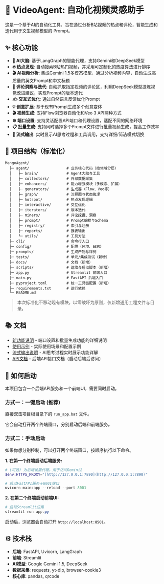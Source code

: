 # 🤖 VideoAgent: 自动化视频灵感助手

这是一个基于AI的自动化工具，旨在通过分析B站视频的热点和评论，智能生成和迭代用于文生视频模型的 Prompt。

## ✨ 核心功能

- **🧠 AI大脑**: 基于LangGraph的智能代理，支持Gemini和DeepSeek模型
- **🔥 热点发现**: 自动搜索B站热门视频，并采用可定制化的热度算法进行排序
- **🎬 AI视频分析**: 集成Gemini 1.5多模态模型，通过分析视频内容，自动生成高质量的英文Prompt和中文标题
- **💬 评论洞察与迭代**: 自动抓取指定视频的评论区，利用DeepSeek模型提炼视觉改进建议，实现Prompt的版本迭代
- **✍️ 交互式优化**: 通过自然语言反馈优化Prompt
- **💡 创意扩展**: 基于现有Prompt生成多个创意变体
- **🎬 视频生成**: 支持Flow浏览器自动化和Veo 3 API两种方式
- **⚙️ 端口设置**: 支持灵活配置API端口和代理设置，适配不同的网络环境
- **📋 批量生成**: 支持同时选择多个Prompt文件进行批量视频生成，提高工作效率
- **🔄 流式输出**: 实时显示AI思考过程和工具调用，支持详细/简洁模式切换

## 🧱 项目结构（标准化）

```text
MangoAgent/
  ├─ agent/                 # 业务核心代码（按领域分层）
  │   ├─ brain/             # Agent大脑与工具
  │   ├─ collectors/        # 外部数据采集
  │   ├─ enhancers/         # 能力增强模块（多模态、扩展）
  │   ├─ generators/        # 生成器（Flow、Veo等）
  │   ├─ graph/             # 流程图与状态管理
  │   ├─ hotspot/           # 热点发现逻辑
  │   ├─ interactive/       # 交互优化
  │   ├─ iterators/         # 版本迭代
  │   ├─ miners/            # 评论挖掘、洞察
  │   ├─ prompt/            # Prompt编排与Schema
  │   ├─ registry/          # 索引与注册
  │   ├─ reports/           # 报表输出
  │   └─ utils/             # 工具方法
  ├─ cli/                   # 命令行入口
  ├─ config/                # 配置（环境、日志）
  ├─ prompts/               # 生成产物与样例
  ├─ tests/                 # 单元/集成测试（新增）
  ├─ docs/                  # 文档（新增）
  ├─ scripts/               # 运维与启动脚本（新增）
  ├─ app.py                 # Streamlit 前端入口
  ├─ main.py                # FastAPI 后端入口
  ├─ pyproject.toml         # 统一工具链配置（新增）
  ├─ requirements.txt       # 运行依赖
  └─ README.md
```

> 本次标准化不移动现有模块，以零破坏为原则，仅新增通用工程文件与目录。

## 📚 文档

- [新功能说明](docs/NEW_FEATURES.md) - 端口设置和批量生成功能的详细说明
- [使用示例](docs/USAGE_EXAMPLES.md) - 实际使用场景和配置示例
- [流式输出说明](docs/STREAMING_OUTPUT.md) - AI思考过程实时展示功能详解
- [API文档](http://localhost:8001/docs) - 后端API接口文档（启动后端后访问）

## 🚀 如何启动

本项目包含一个后端API服务和一个前端UI，需要同时启动。

### 方式一：一键启动 (推荐)

直接双击项目根目录下的 `run_app.bat` 文件。

它会自动打开两个终端窗口，分别启动后端和前端服务。

### 方式二：手动启动

如果你想分别控制，可以打开两个终端窗口，按顺序执行以下命令。

**1. 在第一个终端启动后端服务:**
```powershell
# (可选) 为后端设置代理，用于访问Gemini2
$env:HTTPS_PROXY="[http://127.0.0.1:7890](http://127.0.0.1:7890)"

# 启动FastAPI服务于8001端口
uvicorn main:app --reload --port 8001
```

**2. 在第二个终端启动前端UI:**
```powershell
# 启动Streamlit应用
streamlit run app.py
```
启动后，浏览器会自动打开 `http://localhost:8501`。

## ⚙️ 技术栈

- **后端**: FastAPI, Uvicorn, LangGraph
- **前端**: Streamlit
- **AI模型**: Google Gemini 1.5, DeepSeek
- **数据采集**: requests, yt-dlp, browser-cookie3
- **核心库**: pandas, qrcode
